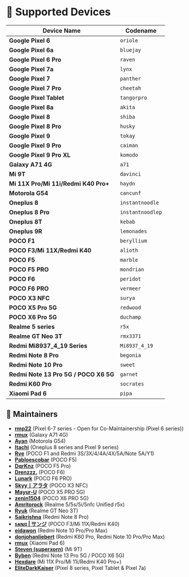 # 📱 Supported Devices  

| Device Name                | Codename     |
|----------------------------|--------------|
| **Google Pixel 6**         | `oriole`     |
| **Google Pixel 6a**        | `bluejay`    |
| **Google Pixel 6 Pro**     | `raven`      |
| **Google Pixel 7a**        | `lynx`       |
| **Google Pixel 7**         | `panther`    |
| **Google Pixel 7 Pro**     | `cheetah`    |
| **Google Pixel Tablet**    | `tangorpro`  |
| **Google Pixel 8a**        | `akita`      |
| **Google Pixel 8**         | `shiba`      |
| **Google Pixel 8 Pro**     | `husky`      |
| **Google Pixel 9**         | `tokay`      |
| **Google Pixel 9 Pro**     | `caiman`     |
| **Google Pixel 9 Pro XL**  | `komodo`     |
| **Galaxy A71 4G**          | `a71`        |
| **Mi 9T**                  | `davinci`    |
| **Mi 11X Pro/Mi 11i/Redmi K40 Pro+**  | `haydn`     |
| **Motorola G54**           | `cancunf`    |
| **Oneplus 8**              | `instantnoodle`|
| **Oneplus 8 Pro**          | `instantnoodlep`|
| **Oneplus 8T**             | `kebab`      |
| **Oneplus 9R**             | `lemonades`  |
| **POCO F1**                | `beryllium`  |
| **POCO F3/Mi 11X/Redmi K40**         | `alioth`     |
| **POCO F5**                | `marble`     |
| **POCO F5 PRO**            | `mondrian`   |
| **POCO F6**                | `peridot`    |
| **POCO F6 PRO**            | `vermeer`    |
| **POCO X3 NFC**            | `surya`      |
| **POCO X5 Pro 5G**         | `redwood`    |
| **POCO X6 Pro 5G**         | `duchamp`    |
| **Realme 5 series**        | `r5x`        |
| **Realme GT Neo 3T**       | `rmx3371`    |
| **Redmi Mi8937_4_19 Series**    | `Mi8937_4_19`     |
| **Redmi Note 8 Pro**       | `begonia`    |
| **Redmi Note 10 Pro**      | `sweet`      |
| **Redmi Note 13 Pro 5G / POCO X6 5G**  | `garnet`     |
| **Redmi K60 Pro**          | `socrates`   |
| **Xiaomi Pad 6**           | `pipa`       |

## 👤 Maintainers  
- **[rmp22](https://github.com/rmp22)** (Pixel 6-7 series - Open for Co-Maintainership (Pixel 6 series))
- **[rmux](https://github.com/rmuxnet)** (Galaxy A71 4G)
- **[Ayan](https://github.com/not-ayan)** (Motorola G54)
- **[Itachi](https://github.com/manidweep)** (Oneplus 8 series and Pixel 9 series)
- **[Rve](https://github.com/Rve27)** (POCO F1 and Redmi 3S/3X/4/4A/4X/5A/Note 5A/Y1)
- **[Pabloescobar](https://github.com/pabloescobar-reborn)** (POCO F5)
- **[DqrKnz](https://github.com/DqrKnzx)** (POCO F5 Pro)
- **[Drenzzz.](https://github.com/Drenzzz)** (POCO F6)
- **[Lunark](https://github.com/ByteWave1014)** (POCO F6 PRO)
- **[Skyy丨アラタ](https://github.com/HinohArata)** (POCO X3 NFC)
- **[Mayur-U](https://github.com/Mayur-U)** (POCO X5 PRO 5G)
- **[zenin1504](https://github.com/zenin1504)** (POCO X6 PRO 5G)
- **[Amritorock](https://github.com/Amritorock)** (Realme 5/5s/5i/5nfc Unified r5x)
- **[Ryuk](https://github.com/ryukftw)** (Realme GT Neo 3T)
- **[Saikrishna](https://github.com/saikrishna1504)** (Redmi Note 8 Pro)
- **[ꜱᴀɴᴊɪ | サンジ](https://github.com/Sanjivns)** (POCO F3/Mi 11X/Redmi K40)
- **[eidawon](https://github.com/eidawon)** (Redmi Note 10 Pro/Pro Max)
- **[donjohanliebert](https://github.com/donjohanliebert)** (Redmi K60 Pro, Redmi Note 10 Pro/Pro Max)
- **[rmux](https://github.com/rmuxnet)** (Xiaomi Pad 6)
- **[Steven (superxorn)](https://github.com/superxorn)** (Mi 9T)
- **[Byben](https://github.com/ramaadni)** (Redmi Note 13 Pro 5G / POCO X6 5G)
- **[Hexdare](https://github.com/Hexdare)** (Mi 11X Pro/Mi 11i/Redmi K40 Pro+)
- **[EliteDarkKaiser](https://github.com/austineyoung2000)** (Pixel 8 series, Pixel Tablet & Pixel 7a)
